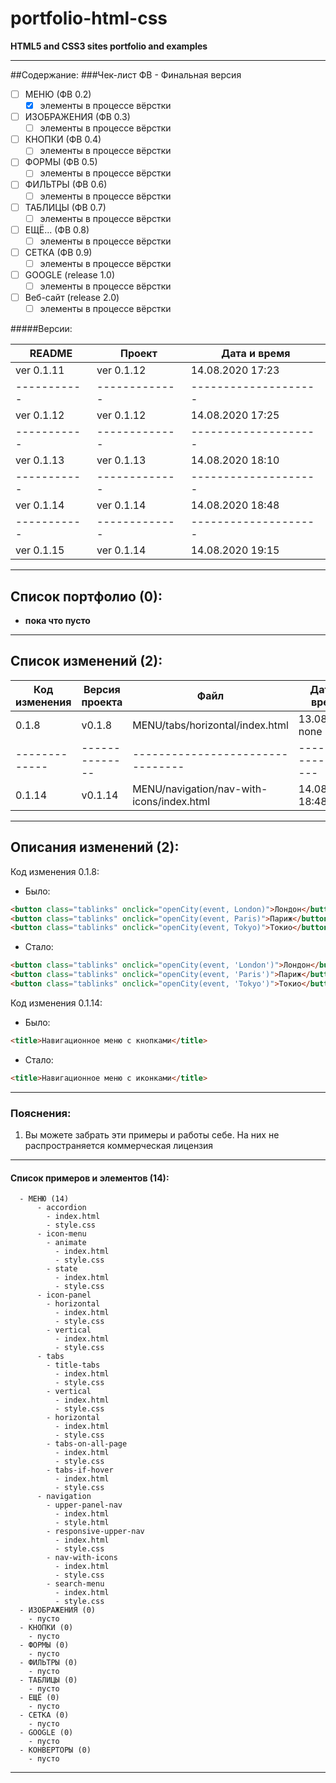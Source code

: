 # portfolio-html-css
**HTML5 and CSS3 sites portfolio and examples**<br>
<hr>

##Содержание:
###Чек-лист
ФВ - Финальная версия

- [ ] МЕНЮ (ФВ 0.2)
  - [x] элементы в процессе вёрстки
- [ ] ИЗОБРАЖЕНИЯ (ФВ 0.3)
  - [ ] элементы в процессе вёрстки
- [ ] КНОПКИ (ФВ 0.4)
  - [ ] элементы в процессе вёрстки
- [ ] ФОРМЫ (ФВ 0.5)
  - [ ] элементы в процессе вёрстки
- [ ] ФИЛЬТРЫ (ФВ 0.6)
  - [ ] элементы в процессе вёрстки
- [ ] ТАБЛИЦЫ (ФВ 0.7)
  - [ ] элементы в процессе вёрстки
- [ ] ЕЩЁ... (ФВ 0.8)
  - [ ] элементы в процессе вёрстки
- [ ] СЕТКА (ФВ 0.9)
  - [ ] элементы в процессе вёрстки
- [ ] GOOGLE (release 1.0)
  - [ ] элементы в процессе вёрстки
- [ ] Веб-сайт (release 2.0)
  - [ ] элементы в процессе вёрстки

#####Версии:

README      | Проект        |    Дата и время      |
----------- | ------------- | -------------------- |
ver 0.1.11  | ver 0.1.12    | 14.08.2020 17:23     |
----------- | ------------- | -------------------- |
ver 0.1.12  | ver 0.1.12    | 14.08.2020 17:25     |
----------- | ------------- | -------------------- |
ver 0.1.13  | ver 0.1.13    | 14.08.2020 18:10     |
----------- | ------------- | -------------------- |
ver 0.1.14  | ver 0.1.14    | 14.08.2020 18:48     |
----------- | ------------- | -------------------- |
ver 0.1.15  | ver 0.1.14    | 14.08.2020 19:15     |


<hr>

## Список портфолио (0):


- **пока что пусто**

<hr>

## Список изменений (2):

Код изменения | Версия проекта |             Файл                 |   Дата и время      |
------------- | -------------- |             ----                 |   ----              |
0.1.8         |     v0.1.8     | MENU/tabs/horizontal/index.html  | 13.08.2020 none     |
------------- | -------------- | -------------------------------- | ------------------- |
0.1.14        |     v0.1.14    | MENU/navigation/nav-with-icons/index.html  | 14.08.2020 18:48    |

<hr>

## Описания изменений (2):


Код изменения 0.1.8:<br>
- Было:
```html
<button class="tablinks" onclick="openCity(event, London)">Лондон</button>
<button class="tablinks" onclick="openCity(event, Paris)">Париж</button>
<button class="tablinks" onclick="openCity(event, Tokyo)">Токио</button>
```
- Стало:
```html
<button class="tablinks" onclick="openCity(event, 'London')">Лондон</button>
<button class="tablinks" onclick="openCity(event, 'Paris')">Париж</button>
<button class="tablinks" onclick="openCity(event, 'Tokyo')">Токио</button>
```

Код изменения 0.1.14:<br>

- Было:
```html
<title>Навигационное меню с кнопками</title>
```
- Стало:
```html
<title>Навигационное меню с иконками</title>
```
<hr>

### Пояснения:

1. Вы можете забрать эти примеры и работы себе.
На них не распространяется коммерческая лицензия

<hr>

#### Список примеров и элементов (14):

```- portfolio-html-css
  - МЕНЮ (14)
      - accordion
        - index.html
        - style.css
      - icon-menu
        - animate
          - index.html
          - style.css
        - state
          - index.html
          - style.css
      - icon-panel
        - horizontal
          - index.html
          - style.css
        - vertical
          - index.html
          - style.css
      - tabs
        - title-tabs
          - index.html
          - style.css
        - vertical
          - index.html
          - style.css
        - horizontal
          - index.html
          - style.css
        - tabs-on-all-page
          - index.html
          - style.css
        - tabs-if-hover
          - index.html
          - style.css
      - navigation
        - upper-panel-nav
          - index.html
          - style.html
        - responsive-upper-nav
          - index.html
          - style.css
        - nav-with-icons
          - index.html
          - style.css
        - search-menu
          - index.html
          - style.css
  - ИЗОБРАЖЕНИЯ (0)
    - пусто
  - КНОПКИ (0)
    - пусто
  - ФОРМЫ (0)
    - пусто
  - ФИЛЬТРЫ (0)
    - пусто
  - ТАБЛИЦЫ (0)
    - пусто
  - ЕЩЁ (0)
    - пусто
  - СЕТКА (0)
    - пусто
  - GOOGLE (0)
    - пусто
  - КОНВЕРТОРЫ (0)
    - пусто
```
<hr>